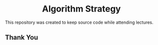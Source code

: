 <h1 align="center">Algorithm Strategy</h1>

This repository was created to keep source code while attending lectures.

## Thank You
